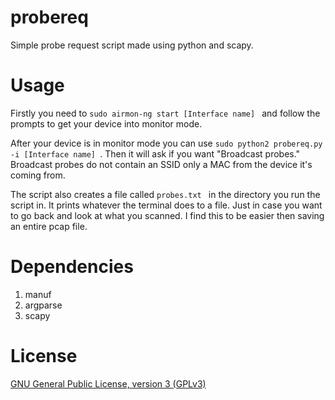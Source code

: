 # probereq
Simple probe request script made using python and scapy.

# Usage
Firstly you need to ```sudo airmon-ng start [Interface name] ``` and follow the prompts to get your device into monitor mode.

After your device is in monitor mode you can use ```sudo python2 probereq.py -i [Interface name] ```. 
Then it will ask if you want "Broadcast probes." Broadcast probes do not contain an SSID only a MAC from the device it's coming from.

The script also creates a file called ```probes.txt ``` in the directory you run the script in. It prints whatever the terminal does to a file. Just in case you want to go back and look at what you scanned.
I find this to be easier then saving an entire pcap file.

# Dependencies 
1. manuf
2. argparse
3. scapy

# License

[GNU General Public License, version 3 (GPLv3)](https://www.gnu.org/licenses/gpl.txt)

